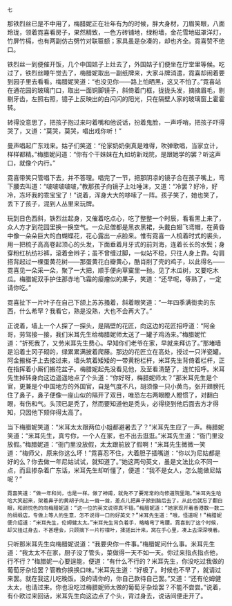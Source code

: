     七 

   那铁烈丝已是不中用了，梅腊妮正在壮年有为的时候，胖大身材，刀眉笑眼，八面玲珑，领着霓喜看房子，果然精致，一色方砖铺地，绿粉墙，金花雪地磁罩洋灯，竹屏竹槅，也有两副仿古劈竹对联匾额；家具虽是杂凑的，却也齐全。霓喜赞不绝口。

   铁烈丝一到便催开饭，几个中国姑子上灶去了，外国姑子们便坐在厅堂里等候。吃过了，铁烈丝睡午觉去了，梅腊妮取出一副纸牌来，大家斗牌消遣，霓喜却闹着要到园子里去看看。梅腊妮笑道：“也没见你——路上怕晒黑，这又不怕了。”霓喜站在通花园的玻璃门口，取出一面铜脚镜子，斜倚着门框，拢拢头发，摘摘眉毛，剔剔牙齿，左照右照，镱子上反映出的白闪闪的阳光，只在隔壁人家的玻璃窗上霍霍转。

   转得没意思了，把孩子抱过来叼着嘴和他说话，扮着鬼脸，一声呼哨，把孩子吓得哭了，又道：“莫哭，莫哭，唱出戏你听！”

   曼声唱起广东戏来。姑子们笑道：“伦家奶奶倒真是难得，吹弹歌唱，当家立计，样样都精。”梅腊妮问道：“你有个干妹妹在九如坊新戏院，是跟她学的罢？听这声口，就像个内行。”

   霓喜带笑只管唱下去，并不答理。唱完了一节，把那阴凉的镜子合在孩子嘴上，弯下腰去叫道：“啵啵啵啵啵，”教那孩子向镜子上吐唾沫，又道：“冷罢？好冷，好冷，冻坏我的乖宝宝了！”说着，浑身大大的哆嗦了一阵。孩子笑了，她也笑了，丢下了孩子，混到人丛里来玩牌。

   玩到日色西斜，铁烈丝起身，又催着吃点心，吃了整整一个时辰，看看黑上来了，众人方才到花园里换一换空气。一众尼僧都是黑衣黑裙，头戴白翅飞鸢帽，在黄昏中像一朵朵巨大的白蝴蝶花，花心露出一点脸来。惟有霓喜一人梳着时式的裘头，用一把梳子高高卷起顶心的头发，下面垂着月牙式的前刘海，连着长长的水鬓；身穿粉红杭纺衫裤，滚着金辫子；虽不曾缠过脚，一似站不稳，只往人身上靠。勾肩搭背起过一棵蛋黄花树——那蛋黄花白瓣黄心，酷肖削了壳的鸡子，以此得名——霓喜见一朵采一朵，聚了一大把，顺手便向草窠里一抛。见了木瓜树，又要吃木瓜。梅腊妮双手护住那赤地飞霜的瘿瘤似的果子，笑道：“还早呢，等熟了，一定请你吃。”

   霓喜扯下一片叶子在自己下颌上苏苏搔着，斜着眼笑道：“一年四季满街卖的东西，什么希罕？我看它，熟是没熟，大也不会再大了。”

   正说着，墙上一个人探了一探头，是隔壁的花匠，向这边的花匠招呼道：“阿金哥，劳驾接一接，我们米耳先生给梅腊妮师太送了一罐子鸡汤来。”梅腊妮忙道：“折死我了，又劳米耳先生费心。早知你们老爷在家，早就来拜访了。”那堵墙是沿着土冈子砌的，绿累累满披着爬藤。那边的花匠立在高处，授过一只洋瓷罐。阿金搬梯子上去接过来，墙头筑着矮矮的一带黄粉栏杆，米耳先生背倚着栏杆，正在指挥着小厮们搬花盆子。梅腊妮起先没看见他，及至看清楚了，连忙招呼。米耳先生掉转身向这边遥遥地点了个头道：“你好呀，梅腊妮师太？”那米耳先生是个官，更兼是个中国地方的外国官，自是气度不凡，胡须像一只小黄鸟，张开翅膀托住了鼻子，鼻子便像一座山似的隔开了双目，唯恐左右两眼瞪人瞪惯了，对翻白眼，有伤和气。头顶已是秃了，然而要知道他是秃头，必得绕到他后面去方才得知，只因他下颏仰得太高了。

   当下梅腊妮笑道：“米耳太太跟两位小姐都避暑去了？”米耳先生应了一声。梅腊妮笑道：“米耳先生，真亏你，一个人在家，也不出去逛逛。”米耳先生道：“衙门里没放假。”梅腊妮道：“衙门里没放假，太太跟前放了假啊！”米耳先生微微一笑道：“梅师父，原来你这么坏！”霓喜忍不住，大着胆子插嘴道：“你以为尼姑都是好的么？你去做一年尼姑试试，就知道了。”她这两句英文，虽是文法比众不同一点，而且掺杂着广东话，米耳先生却听懂了，便道：“我不是女人，怎么能做尼姑呢？”

    霓喜笑道：“做一年和尚，也是一样。做了神甫，就免不了要常常的向修道院里跑。”米耳先生哈哈大笑起来，架着鼻子的黄胡子向上一耸一耸，差点儿把鼻子掀到脑后去了。从此也就忘了翻白眼，和颜悦色的向梅腊妮道：“这一位的英文说得真不错。”梅腊妮道：“她家现开着香港数一数二的绸缎店，专做上等人的生意，怎不说得一口的好英文？”米耳先生道：“哦，怪道呢！”梅腊妮便介绍道：“米耳先生，伦姆健太太。”米耳先生背负着手，略略弯了弯腰。霓喜到了这个时候，却又扭过身去，不甚理会，只顾摘下一片柠檬叶，揉搓出汁来，窝在手心里，凑上去深深嗅着。

   只听那米耳先生向梅腊妮说道：“我要央你一件事。”梅腊妮问什么事。米耳先生道：“我太太不在家，厨子没了管头，菜做得一天不如一天。你过来指点指点他，行不行？”梅腊妮一心要逞能，便道：“有什么不行的？米耳先生，你没吃过我做的葡萄牙杂烩罢？管教你换换口味。”米耳先生道：“好极了。时候也不早了，就请过来罢。就在我这儿吃晚饭。没的请你的，你自己款待自己罢。”又道：“还有伦姆健太太，也请过来。你也没吃过梅腊妮师太做的葡萄牙杂烩罢？不能不尝尝。”说着，有仆欧过来回话，米耳先生向这边点了个头，背过身去，说话间便走开了。


